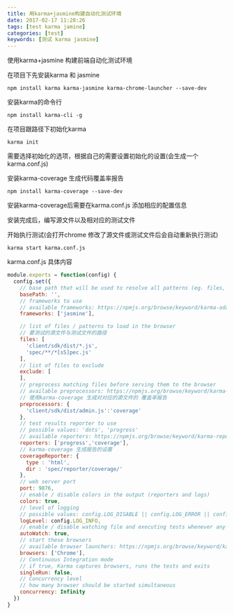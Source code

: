 ```yaml
---
title: 用karma+jasmine构建自动化测试环境
date: 2017-02-17 11:28:26
tags: [test karma jamine]
categories: [test]
keywords: [测试 karma jasmine]
---
```

使用karma+jasmine 构建前端自动化测试环境

在项目下先安装karma 和 jasmine
```shell
npm install karma karma-jasmine karma-chrome-launcher --save-dev
```
安装karma的命令行
```shell
npm install karma-cli -g
```

在项目跟路径下初始化karma
```shell
karma init
```
需要选择初始化的选项，根据自己的需要设置初始化的设置(会生成一个karma.conf.js)

安装karma-coverage 生成代码覆盖率报告
```shell
npm install karma-coverage --save-dev
```
安装karma-coverage后需要在karma.conf.js 添加相应的配置信息

安装完成后，编写源文件以及相对应的测试文件

开始执行测试(会打开chrome 修改了源文件或测试文件后会自动重新执行测试)
```shell
karma start karma.conf.js
```

karma.conf.js 具体内容
```javascript
module.exports = function(config) {
  config.set({
    // base path that will be used to resolve all patterns (eg. files, exclude)
    basePath: '',
    // frameworks to use
    // available frameworks: https://npmjs.org/browse/keyword/karma-adapter
    frameworks: ['jasmine'],

    // list of files / patterns to load in the browser
    // 要测试的源文件与测试文件的路径
    files: [
      'client/sdk/dist/*.js',
      'spec/**/*[sS]pec.js'
    ],
    // list of files to exclude
    exclude: [
    ],
    // preprocess matching files before serving them to the browser
    // available preprocessors: https://npmjs.org/browse/keyword/karma-preprocessor
    // 使用karma-coverage 生成对对应的源文件的 覆盖率报告
    preprocessors: {
      'client/sdk/dist/admin.js':'coverage'
    },
    // test results reporter to use
    // possible values: 'dots', 'progress'
    // available reporters: https://npmjs.org/browse/keyword/karma-reporter
    reporters: ['progress','coverage'],
    // karma-coverage 生成报告的设置
    coverageReporter: {
      type : 'html',
      dir : 'spec/reporter/coverage/'
    },
    // web server port
    port: 9876,
    // enable / disable colors in the output (reporters and logs)
    colors: true,
    // level of logging
    // possible values: config.LOG_DISABLE || config.LOG_ERROR || config.LOG_WARN || config.LOG_INFO || config.LOG_DEBUG
    logLevel: config.LOG_INFO,
    // enable / disable watching file and executing tests whenever any file changes
    autoWatch: true,
    // start these browsers
    // available browser launchers: https://npmjs.org/browse/keyword/karma-launcher
    browsers: ['Chrome'],
    // Continuous Integration mode
    // if true, Karma captures browsers, runs the tests and exits
    singleRun: false,
    // Concurrency level
    // how many browser should be started simultaneous
    concurrency: Infinity
  })
}
```
